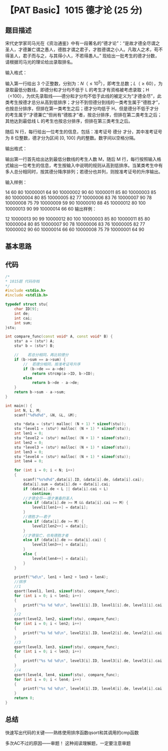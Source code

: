 # 【PAT Basic】1015 德才论 (25 分)

## 题目描述

宋代史学家司马光在《资治通鉴》中有一段著名的“德才论”：“是故才德全尽谓之圣人，才德兼亡谓之愚人，德胜才谓之君子，才胜德谓之小人。凡取人之术，苟不得圣人，君子而与之，与其得小人，不若得愚人。”
现给出一批考生的德才分数，请根据司马光的理论给出录取排名。

输入格式：

输入第一行给出 3 个正整数，分别为：$N（≤10^5​​）$，即考生总数；$L（≥60）$，为录取最低分数线，即德分和才分均不低于 L 的考生才有资格被考虑录取；H（<100），为优先录取线——德分和才分均不低于此线的被定义为“才德全尽”，此类考生按德才总分从高到低排序；才分不到但德分到线的一类考生属于“德胜才”，也按总分排序，但排在第一类考生之后；德才分均低于 H，但是德分不低于才分的考生属于“才德兼亡”但尚有“德胜才”者，按总分排序，但排在第二类考生之后；其他达到最低线 L 的考生也按总分排序，但排在第三类考生之后。

随后 N 行，每行给出一位考生的信息，包括：准考证号 德分 才分，其中准考证号为 8 位整数，德才分为区间 [0, 100] 内的整数。数字间以空格分隔。

输出格式：

输出第一行首先给出达到最低分数线的考生人数 M，随后 M 行，每行按照输入格式输出一位考生的信息，考生按输入中说明的规则从高到低排序。当某类考生中有多人总分相同时，按其德分降序排列；若德分也并列，则按准考证号的升序输出。

输入样例：

14 60 80
10000001 64 90
10000002 90 60
10000011 85 80
10000003 85 80
10000004 80 85
10000005 82 77
10000006 83 76
10000007 90 78
10000008 75 79
10000009 59 90
10000010 88 45
10000012 80 100
10000013 90 99
10000014 66 60
输出样例：

12
10000013 90 99
10000012 80 100
10000003 85 80
10000011 85 80
10000004 80 85
10000007 90 78
10000006 83 76
10000005 82 77
10000002 90 60
10000014 66 60
10000008 75 79
10000001 64 90

## 基本思路

## 代码

```c++
/*
* 1015题 代码存档
*/
#include <stdio.h>
#include <stdlib.h>

typedef struct stu{
    char ID[9];
    int de;
    int cai;
    int sum;
}stu;

int compare_func(const void* A, const void* B) {
    stu* a = (stu*) A;
    stu* b = (stu*) B;

    //    若总分相同，再比较德分
    if (b->sum == a->sum) {
        //  若德分相同，按准考证号升序
        if (b->de == a->de)
            return strcmp(a->ID, b->ID);
        else
            return b->de - a->de;
    }
    return b->sum - a->sum;
}

int main() {
    int N, L, M;
    scanf("%d%d%d", &N, &L, &M);

    stu *data = (stu*) malloc( (N + 1) * sizeof(stu));
    stu *level1 = (stu*) malloc( (N + 1) * sizeof(stu));
    int len1 = 0;
    stu *level2 = (stu*) malloc( (N + 1) * sizeof(stu));
    int len2 = 0;
    stu *level3 = (stu*) malloc( (N + 1) * sizeof(stu));
    int len3 = 0;
    stu *level4 = (stu*) malloc( (N + 1) * sizeof(stu));
    int len4 = 0;

    for (int i = 0; i < N; i++)
    {
        scanf("%s%d%d",data[i].ID, &data[i].de, &data[i].cai);
        data[i].sum = data[i].de + data[i].cai;
        if (data[i].de < L || data[i].cai < L)
            continue;
        //才德全尽——德才兼备的圣人
        else if (data[i].de >= M && data[i].cai >= M) {
            level1[len1++] = data[i];
        }
        //德胜才——君子
        else if (data[i].de >= M) {
            level2[len2++] = data[i];
        }
        //才德皆亡，也有德胜才者
        else if (data[i].de >= data[i].cai) {
            level3[len3++] = data[i];
        }
        else {
            level4[len4++] = data[i];
        }
    }
    
    printf("%d\n", len1 + len2 + len3 + len4);
    //排序
    //1
    qsort(level1, len1, sizeof(stu), compare_func);
    for (int i = 0; i < len1; i++)
    {
        printf("%s %d %d\n", level1[i].ID, level1[i].de, level1[i].cai);
    }
    //2
    qsort(level2, len2, sizeof(stu), compare_func);
    for (int i = 0; i < len2; i++)
    {
        printf("%s %d %d\n", level2[i].ID, level2[i].de, level2[i].cai);
    }
    //3
    qsort(level3, len3, sizeof(stu), compare_func);
    for (int i = 0; i < len3; i++)
    {
        printf("%s %d %d\n", level3[i].ID, level3[i].de, level3[i].cai);
    }
    //4
    qsort(level4, len4, sizeof(stu), compare_func);
    for (int i = 0; i < len4; i++)
    {
        printf("%s %d %d\n", level4[i].ID, level4[i].de, level4[i].cai);
    }
    return 0;
}
```

## 总结

快速写出代码的关键——熟练使用排序函数qsort和其调用的cmp函数

多次AC不过的原因——审题！
这种阅读理解题，一定要注意审题
